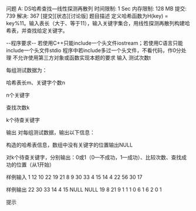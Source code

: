 问题 A: DS哈希查找—线性探测再散列
时间限制: 1 Sec  内存限制: 128 MB
提交: 739  解决: 367
[提交][状态][讨论版]
题目描述
 定义哈希函数为H(key) = key%11。输入表长（大于、等于11），输入关键字集合，用线性探测再散列构建哈希表，并查找给定关键字。

--程序要求--
若使用C++只能include一个头文件iostream；若使用C语言只能include一个头文件stdio
程序中若include多过一个头文件，不看代码，作0分处理
不允许使用第三方对象或函数实现本题的要求
输入
 测试次数t

每组测试数据为：

哈希表长m、关键字个数n

n个关键字

查找次数k


k个待查关键字


输出
对每组测试数据，输出以下信息：

构造的哈希表信息，数组中没有关键字的位置输出NULL


对k个待查关键字，分别输出：0或1（0—不成功，1—成功）、比较次数、查找成功的位置（从1开始）


样例输入
1
12 10
22 19 21 8 9 30 33 4 15 14
4
22
56
30
17

样例输出
22 30 33 14 4 15 NULL NULL 19 8 21 9
1 1 1
0 6
1 6 2
0 1

提示
